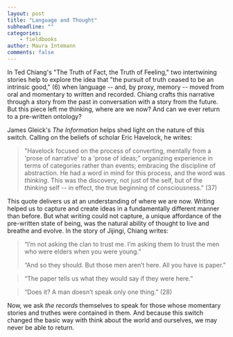 ```yaml
---
layout: post
title: "Language and Thought"
subheadline: ""
categories:
    - fieldbooks
author: Maura Intemann
comments: false
---
```


In Ted Chiang's "The Truth of Fact, the Truth of Feeling," two intertwining stories help to explore the idea that "the pursuit of truth ceased to be an intrinsic good," (6) when language -- and, by proxy, memory -- moved from oral and momentary to written and recorded. Chiang crafts this narrative through a story from the past in conversation with a story from the future. But this piece left me thinking, where are we now? And can we ever return to a pre-written ontology? 

James Gleick's *The Information* helps shed light on the nature of this switch. Calling on the beliefs of scholar Eric Havelock, he writes: 

>"Havelock focused on the process of converting, mentally from a 'prose of narrative' to a 'prose of ideas;" organizing experience in terms of categories rather than events; embracing the discipline of abstraction. He had a word in mind for this process, and the word was *thinking*. This was the discovery, not just of the self, but of the *thinking* self -- in effect, the true beginning of consciousness." (37)

This quote delivers us at an understanding of where we are now. Writing helped us to capture and create ideas in a fundamentally different manner than before. But what writing could not capture, a unique affordance of the pre-written state of being, was the natural ability of thought to live and breathe and evolve. In the story of  Jijingi, Chiang writes: 

>“I’m not asking the clan to trust me. I’m asking them to trust the men who were elders when you were young.”
>>“And so they should. But those men aren’t here. All you have is paper.” 

>“The paper tells us what they would say if they were here.”
>“Does it? A man doesn’t speak only one thing." (28)

Now, we ask *the records* themselves to speak for those whose momentary stories and truthes were contained in them. And because this switch changed the basic way with think about the world and ourselves, we may never be able to return. 



